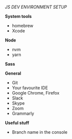 *JS DEV ENVIRONMENT SETUP*

**System tools**
- homebrew
- Xcode

**Node**
- nvm
- yarn

**Sass**


**General**
- Git
- Your favourite IDE
- Google Chrome, Firefox
- Slack
- Skype
- Zoom
- Grammarly

**Useful stuff**
- Branch name in the console
